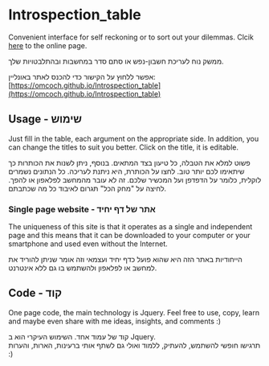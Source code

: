# Introspection_table
Convenient interface for self reckoning or to sort out your dilemmas.
Clcik [here](https://omcoch.github.io/Introspection_table) to the online page.

ממשק נוח לעריכת חשבון-נפש או סתם סדר במחשבות ובהתלבטויות שלך.

אפשר ללחוץ על הקישור כדי להכנס לאתר באונליין: 
[https://omcoch.github.io/Introspection_table](https://omcoch.github.io/Introspection_table)

## Usage - שימוש
Just fill in the table, each argument on the appropriate side.
In addition, you can change the titles to suit you better. Click on the title, it is editable.

פשוט למלא את הטבלה, כל טיעון בצד המתאים.
בנוסף, ניתן לשנות את הכותרות כך שיתאימו לכם יותר טוב. לחצו על הכותרת, היא ניתנת לעריכה.
כל הנתונים נשמרים לוקלית, כלומר על הדפדפן ועל המכשיר שלכם. זה לא עובר מהמחשב לפלאפון או להפך. לחיצה על "מחק הכל" תגרום לאיבוד כל מה שכתבתם.

### Single page website - אתר של דף יחיד
The uniqueness of this site is that it operates as a single and independent page and this means that it can be downloaded to your computer or your smartphone and used even without the Internet.

הייחודיות באתר הזה היא שהוא פועל כדף יחיד ועצמאי וזה אומר שניתן להוריד את למחשב או לפלאפון ולהשתמש בו גם ללא אינטרנט.

## Code - קוד
One page code, the main technology is Jquery.
Feel free to use, copy, learn and maybe even share with me ideas, insights, and comments :)

קוד של עמוד אחד. השימוש העיקרי הוא ב Jquery.  
תרגישו חופשי להשתמש, להעתיק, ללמוד ואולי גם לשתף אותי ברעינות, הארות,  והערות :)
